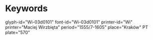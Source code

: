 # Keywords
glyph-id="Wi-03d0101"
font-id="Wi-03d0101"
printer-id="Wi"
printer="Maciej Wirzbięta"
period="1555/7-1605"
place="Kraków"
PT plate="570"
